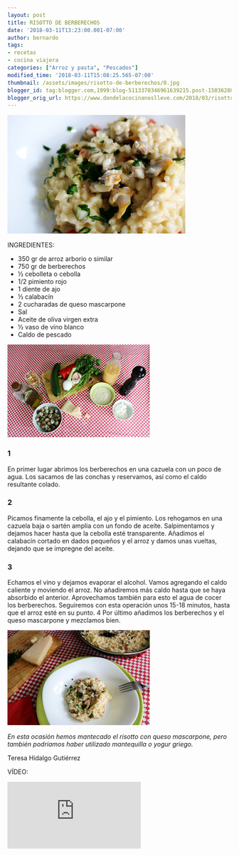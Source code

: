 ```yaml
---
layout: post
title: RISOTTO DE BERBERECHOS
date: '2018-03-11T13:23:00.001-07:00'
author: bernardo
tags:
- recetas
- cocina viajera
categories: ["Arroz y pasta", "Pescados"]
modified_time: '2018-03-11T15:08:25.565-07:00'
thumbnail: /assets/images/risotto-de-berberechos/0.jpg
blogger_id: tag:blogger.com,1999:blog-5113370346961639215.post-1503628038097557117
blogger_orig_url: https://www.dondelacocinanoslleve.com/2018/03/risotto-de-berberechos.html
---
```


![](/assets/images/risotto-de-berberechos/0.jpg)

  
INGREDIENTES:
* 350 gr de arroz arborio o similar
* 750 gr de berberechos
* ½ cebolleta o cebolla
* 1/2 pimiento rojo
* 1 diente de ajo
* ½ calabacín
* 2 cucharadas de queso mascarpone
* Sal
* Aceite de oliva virgen extra
* ½ vaso de vino blanco
* Caldo de pescado

  

![](/assets/images/risotto-de-berberechos/1.jpg)

  

### 1

En primer lugar abrimos los berberechos en una cazuela con un poco de agua. Los sacamos de las conchas y reservamos, así como el caldo resultante colado.  

### 2

Picamos finamente la cebolla, el ajo y el pimiento. Los rehogamos en una cazuela baja o sartén amplia con un fondo de aceite. Salpimentamos y dejamos hacer hasta que la cebolla esté transparente. Añadimos el calabacín cortado en dados pequeños y el arroz y damos unas vueltas, dejando que se impregne del aceite.  

### 3

Echamos el vino y dejamos evaporar el alcohol. Vamos agregando el caldo caliente y moviendo el arroz. No añadiremos más caldo hasta que se haya absorbido el anterior. Aprovechamos también para esto el agua de cocer los berberechos. Seguiremos con esta operación unos 15-18 minutos, hasta que el arroz esté en su punto. 4 Por último añadimos los berberechos y el queso mascarpone y mezclamos bien.  

![](/assets/images/risotto-de-berberechos/2.jpg)

  
_En esta ocasión hemos mantecado el risotto con queso mascarpone, pero también podríamos haber utilizado mantequilla o yogur griego._

Teresa Hidalgo Gutiérrez  

VÍDEO:
<iframe allowfullscreen="" class="YOUTUBE-iframe-video" data-thumbnail-src="https://i.ytimg.com/vi/pqIJ5An6yaA/0.jpg" frameborder="0"  src="https://www.youtube.com/embed/pqIJ5An6yaA?feature=player_embedded" ></iframe>
